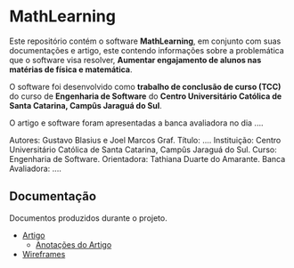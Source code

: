 # MathLearning
Este repositório contém o software **MathLearning**, em conjunto com suas documentações e artigo, este contendo informações sobre a problemática que o software visa resolver, **Aumentar engajamento de alunos nas matérias de física e matemática**.

O software foi desenvolvido como **trabalho de conclusão de curso (TCC)** do curso de **Engenharia de Software** do **Centro Universitário Católica de Santa Catarina, Campûs Jaraguá do Sul**.

O artigo e software foram apresentadas a banca avaliadora no dia ....

Autores: Gustavo Blasius e Joel Marcos Graf.
Título: ....
Instituição: Centro Universitário Católica de Santa Catarina, Campûs Jaraguá do Sul.
Curso: Engenharia de Software.
Orientadora: Tathiana Duarte do Amarante.
Banca Avaliadora: ....

## Documentação
Documentos produzidos durante o projeto.
* [Artigo](https://www.overleaf.com/read/khhvsthbhzpg)
  * [Anotações do Artigo](https://docs.google.com/document/d/1sumGe37jRPCV64vbBFA1mbVIQoFD4BSlK9QBvWubvqU)
* [Wireframes](https://www.figma.com/file/Ok7kUrF53b6heZodKYGFnQ)
